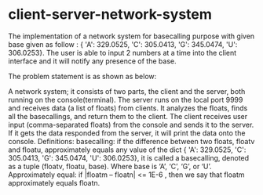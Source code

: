 # client-server-network-system
The implementation of a network system for basecalling purpose with given base given as follow : { 'A': 329.0525, 'C': 305.0413, 'G': 345.0474, 'U': 306.0253}. The user is able to input 2 numbers at a time into the client interface and it will notify any presence of the base.

The problem statement is as shown as below:

A network system; it consists of two parts, the client and the server, both running on the console(terminal). The server runs on the local port 9999 and receives data (a list of floats) from clients. It analyzes the floats, finds all the basecallings, and return them to the client. The client receives user input (comma-separated floats) from the console and sends it to the server. If it gets the data responded from the server, it will print the data onto the console. Definitions: basecalling: if the difference between two floats, floatv and floatu, approximately equals any value of the dict { 'A': 329.0525, 'C': 305.0413, 'G': 345.0474, 'U': 306.0253}, it is called a basecalling, denoted as a tuple (floatv, floatu, base). Where base is ‘A’, ‘C’, ‘G’, or ‘U’. Approximately equal: if |floatm – floatn| <= 1E-6 , then we say that floatm approximately equals floatn.
